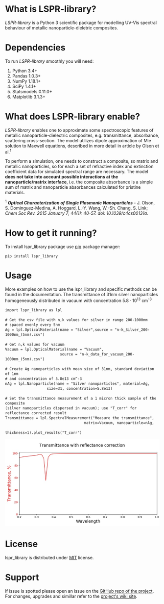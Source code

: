 # What is LSPR-library?

_LSPR-library_ is a Python 3 scientific package for modelling UV-Vis spectral behaviour of metallic nanoparticle-dieletric composites.

# Dependencies

To run _LSPR-library_ smoothly you will need:
1. Python 3.4+
2. Pandas 1.0.3+
3. NumPy 1.18.1+
4. SciPy 1.4.1+
5. Statsmodels 0.11.0+
6. Matplotlib 3.1.3+

# What does LSPR-library enable?

_LSPR-library_ enables one to approximate some spectroscopic features of metallic nanoparticle-dielectric composites, e.g. transmittance, absorbance, scattering cross-section. The model utilizes dipole approximation of Mie solution to Maxwell equations, described in more detail in article by Olson et al.<sup>1</sup>

To perform a simulation, one needs to construct a composite, so matrix and metallic nanoparticles, so for each a set of refractive index and extinction coefficient data for simulated spectral range are necessary. The model **does not take into account possible interactions at the nanoparticle/matrix interface**, i.e. the composite absorbance is a simple sum of matrix and nanoparticle absorbances calculated for pristine materials.



<sup>1</sup> _**Optical Characterization of Single Plasmonic Nanoparticles**_ - J. Olson, S. Dominguez-Medina, A. Hoggard, L.-Y. Wang, W.-Sh. Chang, S. Link; *Chem Soc Rev. 2015 January 7; 44(1): 40-57. doi: 10.1039/c4cs00131a.*

# How to get it running?

To install lspr_library package use [pip](https://pip.pypa.io/en/stable/) package manager:

```
pip install lspr_library
```

# Usage

More examples on how to use the lspr_library and specific methods can be found in the documentation.
The transmittance of 31nm silver nanoparticles homogeneously distributed in vacuum with concentration 5.8 &middot; 10<sup>13</sup> cm<sup>-3</sup>

```
import lspr_library as lpl

# Get the csv file with n,k values for silver in range 200-1000nm
# spaced evenly every 5nm
Ag = lpl.OpticalMaterial(name = "Silver",source = "n-k_Silver_200-1000nm_(5nm).csv")

# Get n,k values for vacuum
Vacuum = lpl.OpticalMaterial(name = "Vacuum",
                         source = "n-k_data_for_vacuum_200-1000nm_(5nm).csv")

# Create Ag nanoparticles with mean size of 31nm, standard deviation of 1nm
# and concentration of 5.8e13 cm^-3
nAg = lpl.Nanoparticle(name = "Silver nanoparticles", material=Ag,
                   size=31, concentration=5.8e13)

# Set the transmittance measurement of a 1 micron thick sample of the composite
(silver nanoparticles dispersed in vacuum); use "T_corr" for reflectance corrected result
Transmittance = lpl.SpectralMeasurement("Measure the transmittance",
                                    matrix=Vacuum, nanoparticle=nAg,
                                    thickness=1).plot_results("T_corr")
```

![The result is a preformatted plot of the reflectance corrected transmittance](https://github.com/Arghantyr/LSPR-glass-transmittance/blob/master/nAg_in_space_200-1000nm.jpg)

# License
lspr_library is distributed under [MIT](https://choosealicense.com/licenses/mit/) license.

# Support
If issue is spotted please open an issue on the [GitHub repo of the project](https://github.com/Arghantyr/LSPR-glass-transmittance/issues). For changes, upgrades and simillar refer to the [project's wiki site](https://github.com/Arghantyr/LSPR-glass-transmittance/wiki).
